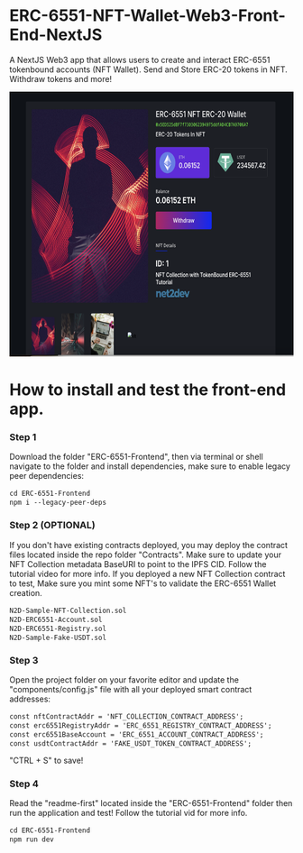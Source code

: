 # ERC-6551-NFT-Wallet-Web3-Front-End-NextJS
A NextJS Web3 app that allows users to create and interact ERC-6551 tokenbound accounts (NFT Wallet). Send and Store ERC-20 tokens in NFT. Withdraw tokens and more!

<img src="ss.png" width="650" height="470">

# How to install and test the front-end app.

<h3>Step 1</h3>

Download the folder "ERC-6551-Frontend", then via terminal or shell navigate to the folder and install dependencies, make sure to enable legacy peer dependencies:

```shell
cd ERC-6551-Frontend
npm i --legacy-peer-deps
```

<h3>Step 2 (OPTIONAL) </h3>

If you don't have existing contracts deployed, you may deploy the contract files located inside the repo folder "Contracts". Make sure to update your NFT Collection metadata BaseURI to point to the IPFS CID. Follow the tutorial video for more info. If you deployed a new NFT Collection contract to test, Make sure you mint some NFT's to validate the ERC-6551 Wallet creation.

```shell
N2D-Sample-NFT-Collection.sol
N2D-ERC6551-Account.sol
N2D-ERC6551-Registry.sol
N2D-Sample-Fake-USDT.sol
```

<h3>Step 3</h3>

Open the project folder on your favorite editor and update the "components/config.js" file with all your deployed smart contract addresses:

```shell
const nftContractAddr = 'NFT_COLLECTION_CONTRACT_ADDRESS';
const erc6551RegistryAddr = 'ERC_6551_REGISTRY_CONTRACT_ADDRESS';
const erc6551BaseAccount = 'ERC_6551_ACCOUNT_CONTRACT_ADDRESS';
const usdtContractAddr = 'FAKE_USDT_TOKEN_CONTRACT_ADDRESS';
```

"CTRL + S"  to save!


<h3>Step 4</h3>

Read the "readme-first" located inside the "ERC-6551-Frontend" folder then run the application and test! Follow the tutorial vid for more info.

```shell
cd ERC-6551-Frontend
npm run dev
```
